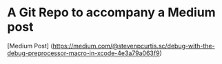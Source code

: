 # A Git Repo to accompany a Medium post

[Medium Post] (https://medium.com/@stevenpcurtis.sc/debug-with-the-debug-preprocessor-macro-in-xcode-4e3a79a063f9)
